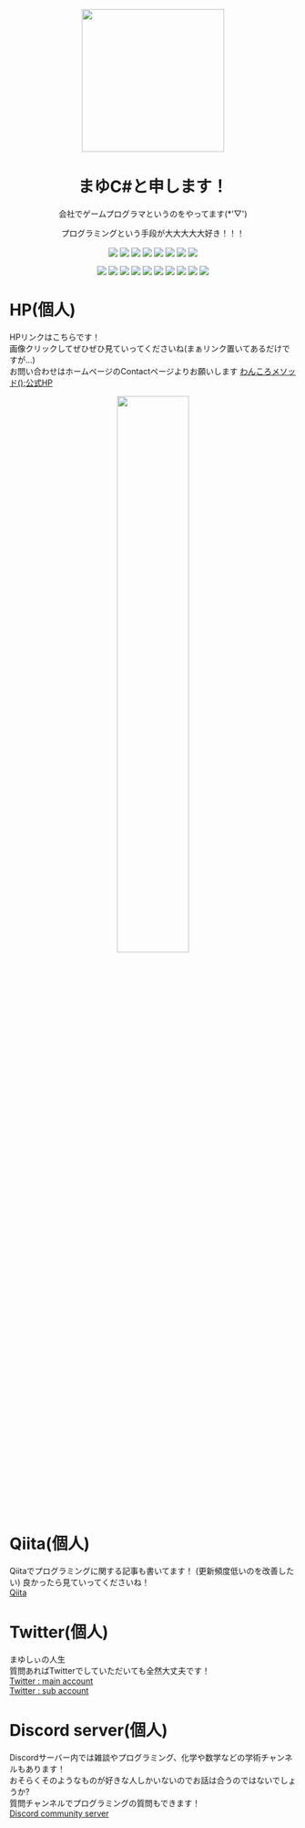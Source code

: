 <p align="center">
<img width="250px" height="250px" src="https://wnkr.tech/img/git_img_res.png" align="center"/>  
</p>  
<h1 align="center">まゆC#と申します！</h1>
<p align="center">会社でゲームプログラマというのをやってます(*'▽')</p>
<p align="center">プログラミングという手段が大大大大大好き！！！</p>
<p align="center">  
  <img src="https://img.shields.io/badge/-Lang-gray?style=flat-square" align="center"/>
  <img src="https://img.shields.io/badge/-C%23%2FUnityC%23-blueviolet?style=flat-square" align="center"/>
  <img src="https://img.shields.io/badge/-C%2B%2B-%231e90ff?style=flat-square" align="center"/>
  <img src="https://img.shields.io/badge/-HTML-orange?style=flat-square" align="center"/>
  <img src="https://img.shields.io/badge/-CSS-%231e90ff?style=flat-square" align="center"/>
  <img src="https://img.shields.io/badge/-ArduinoLang-%231e90ff?style=flat-square" align="center"/>
  <img src="https://img.shields.io/badge/-Solidity-gray?style=flat-square" align="center"/>  
  <img src="https://img.shields.io/badge/-XC8-gray?style=flat-square" align="center"/>  
</p>
<p align="center">
  <img src="https://img.shields.io/badge/-Tools-gray?style=flat-square" align="center"/>
  <img src="https://img.shields.io/badge/-.NET-blueviolet?style=flat-square" align="center"/>
  <img src="https://img.shields.io/badge/-DirectX12-blueviolet?style=flat-square" align="center"/>
  <img src="https://img.shields.io/badge/-Unity-black?style=flat-square" align="center"/>
  <img src="https://img.shields.io/badge/-Cocos2d--x-%231e90ff?style=flat-square" align="center"/>
  <img src="https://img.shields.io/badge/-CRIWARE-%231e90ff?style=flat-square" align="center"/>
  <img src="https://img.shields.io/badge/-Live2D-%231e90ff?style=flat-square" align="center"/>
  <img src="https://img.shields.io/badge/-Arduino-%231e90ff?style=flat-square" align="center"/>
  <img src="https://img.shields.io/badge/-Web3-%231e90ff?style=flat-square" align="center"/>
  <img src="https://img.shields.io/badge/-MPLABX-gray?style=flat-square" align="center"/>
</p>  

# **HP(個人)**
HPリンクはこちらです！  
画像クリックしてぜひぜひ見ていってくださいね(まぁリンク置いてあるだけですが...)  
お問い合わせはホームページのContactページよりお願いします
[わんころメソッド();公式HP](https://wnkr.tech)  
<div align="center">
  <a href="https://wnkr.tech">
    <img src="https://user-images.githubusercontent.com/53264288/119266415-b025a100-bc25-11eb-92ca-67f1f3f5ea5e.png" width="50%">
  </a>
</div>

# **Qiita(個人)**
Qiitaでプログラミングに関する記事も書いてます！ (更新頻度低いのを改善したい) 
良かったら見ていってくださいね！  
[Qiita](https://qiita.com/mayu___cs)  

# **Twitter(個人)**
まゆしぃの人生  
質問あればTwitterでしていただいても全然大丈夫です！  
[Twitter : main account](https://twitter.com/mayu___cs)  
[Twitter : sub account](https://twitter.com/mayu___cs_2)

# **Discord server(個人)** 
Discordサーバー内では雑談やプログラミング、化学や数学などの学術チャンネルもあります！  
おそらくそのようなものが好きな人しかいないのでお話は合うのではないでしょうか?  
質問チャンネルでプログラミングの質問もできます！  
[Discord community server](https://discord.com/invite/TZVTBkk)  

